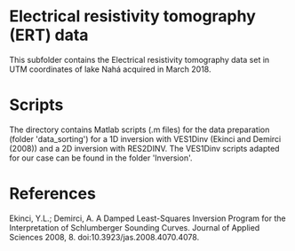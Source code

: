 # Electrical resistivity tomography (ERT) data
This subfolder contains the Electrical resistivity tomography data set in UTM coordinates of lake Nahá acquired in March 2018. 

# Scripts
The directory contains Matlab scripts (.m files) for the data preparation (folder 'data_sorting') for a 1D inversion with VES1Dinv (Ekinci and Demirci (2008)) and a 2D inversion with RES2DINV. 
The VES1Dinv scripts adapted for our case can be found in the folder 'Inversion'.

# References 
Ekinci, Y.L.; Demirci, A. A Damped Least-Squares Inversion Program for the Interpretation of Schlumberger Sounding Curves.
Journal of Applied Sciences 2008, 8. doi:10.3923/jas.2008.4070.4078.
